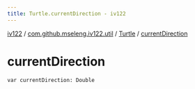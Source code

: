 ```yaml
---
title: Turtle.currentDirection - iv122
---
```


[iv122](../../index.md) / [com.github.mseleng.iv122.util](../index.md) / [Turtle](index.md) / [currentDirection](.)

# currentDirection

`var currentDirection: Double`